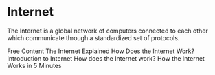 # Internet

The Internet is a global network of computers connected to each other which communicate through a standardized set of protocols.

<ResourceGroupTitle>Free Content</ResourceGroupTitle>
<BadgeLink colorScheme='yellow' badgeText='Read' href='https://www.vox.com/2014/6/16/18076282/the-internet'>The Internet Explained</BadgeLink>
<BadgeLink colorScheme='yellow' badgeText='Read' href='http://web.stanford.edu/class/msande91si/www-spr04/readings/week1/InternetWhitepaper.htm'>How Does the Internet Work?</BadgeLink>
<BadgeLink badgeText='Watch' href='/guides/what-is-internet'>Introduction to Internet</BadgeLink>
<BadgeLink badgeText='Watch' href='https://youtu.be/TNQsmPf24go'>How does the Internet work?</BadgeLink>
<BadgeLink badgeText='Watch' href='https://www.youtube.com/watch?v=7_LPdttKXPc'>How the Internet Works in 5 Minutes</BadgeLink>

